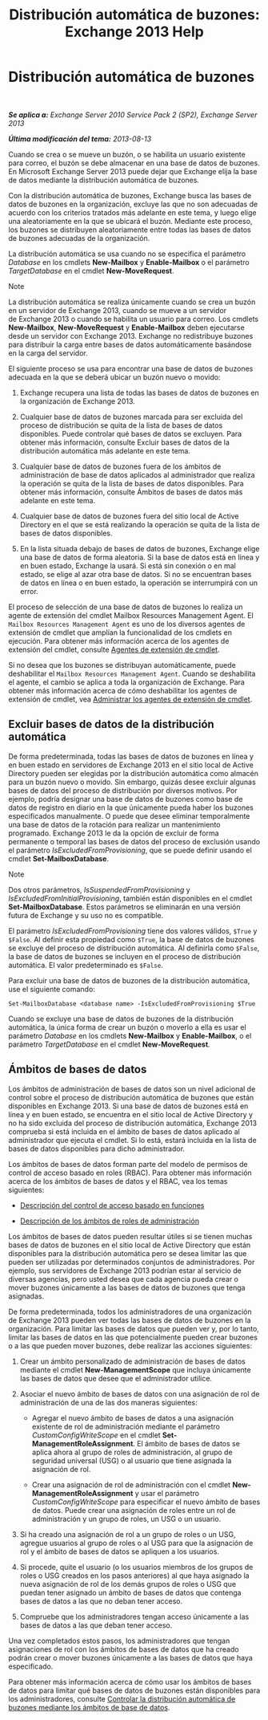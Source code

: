 ﻿---
title: 'Distribución automática de buzones: Exchange 2013 Help'
TOCTitle: Distribución automática de buzones
ms:assetid: f4db4636-948c-466b-839c-300c1a3a9544
ms:mtpsurl: https://technet.microsoft.com/es-es/library/Ff477621(v=EXCHG.150)
ms:contentKeyID: 59637143
ms.date: 04/23/2018
mtps_version: v=EXCHG.150
ms.translationtype: HT
---

# Distribución automática de buzones

 

_**Se aplica a:** Exchange Server 2010 Service Pack 2 (SP2), Exchange Server 2013_

_**Última modificación del tema:** 2013-08-13_

Cuando se crea o se mueve un buzón, o se habilita un usuario existente para correo, el buzón se debe almacenar en una base de datos de buzones. En Microsoft Exchange Server 2013 puede dejar que Exchange elija la base de datos mediante la distribución automática de buzones.

Con la distribución automática de buzones, Exchange busca las bases de datos de buzones en la organización, excluye las que no son adecuadas de acuerdo con los criterios tratados más adelante en este tema, y luego elige una aleatoriamente en la que se ubicará el buzón. Mediante este proceso, los buzones se distribuyen aleatoriamente entre todas las bases de datos de buzones adecuadas de la organización.

La distribución automática se usa cuando no se especifica el parámetro *Database* en los cmdlets **New-Mailbox** y **Enable-Mailbox** o el parámetro *TargetDatabase* en el cmdlet **New-MoveRequest**.


> [!NOTE]
> La distribución automática se realiza únicamente cuando se crea un buzón en un servidor de Exchange&nbsp;2013, cuando se mueve a un servidor de&nbsp;Exchange&nbsp;2013 o cuando se habilita un usuario para correo. Los cmdlets <STRONG>New-Mailbox</STRONG>, <STRONG>New-MoveRequest</STRONG> y <STRONG>Enable-Mailbox</STRONG> deben ejecutarse desde un servidor con Exchange&nbsp;2013. Exchange no redistribuye buzones para distribuir la carga entre bases de datos automáticamente basándose en la carga del servidor.



El siguiente proceso se usa para encontrar una base de datos de buzones adecuada en la que se deberá ubicar un buzón nuevo o movido:

1.  Exchange recupera una lista de todas las bases de datos de buzones en la organización de Exchange 2013.

2.  Cualquier base de datos de buzones marcada para ser excluida del proceso de distribución se quita de la lista de bases de datos disponibles. Puede controlar qué bases de datos se excluyen. Para obtener más información, consulte Excluir bases de datos de la distribución automática más adelante en este tema.

3.  Cualquier base de datos de buzones fuera de los ámbitos de administración de base de datos aplicados al administrador que realiza la operación se quita de la lista de bases de datos disponibles. Para obtener más información, consulte Ámbitos de bases de datos más adelante en este tema.

4.  Cualquier base de datos de buzones fuera del sitio local de Active Directory en el que se está realizando la operación se quita de la lista de bases de datos disponibles.

5.  En la lista situada debajo de bases de datos de buzones, Exchange elige una base de datos de forma aleatoria. Si la base de datos está en línea y en buen estado, Exchange la usará. Si está sin conexión o en mal estado, se elige al azar otra base de datos. Si no se encuentran bases de datos en línea o en buen estado, la operación se interrumpirá con un error.

El proceso de selección de una base de datos de buzones lo realiza un agente de extensión del cmdlet Mailbox Resources Management Agent. El `Mailbox Resources Management Agent` es uno de los diversos agentes de extensión de cmdlet que amplían la funcionalidad de los cmdlets en ejecución. Para obtener más información acerca de los agentes de extensión del cmdlet, consulte [Agentes de extensión de cmdlet](cmdlet-extension-agents-exchange-2013-help.md).

Si no desea que los buzones se distribuyan automáticamente, puede deshabilitar el `Mailbox Resources Management Agent`. Cuando se deshabilita el agente, el cambio se aplica a toda la organización de Exchange. Para obtener más información acerca de cómo deshabilitar los agentes de extensión de cmdlet, vea [Administrar los agentes de extensión de cmdlet](manage-cmdlet-extension-agents-exchange-2013-help.md).

## Excluir bases de datos de la distribución automática

De forma predeterminada, todas las bases de datos de buzones en línea y en buen estado en servidores de Exchange 2013 en el sitio local de Active Directory pueden ser elegidas por la distribución automática como almacén para un buzón nuevo o movido. Sin embargo, quizás desee excluir algunas bases de datos del proceso de distribución por diversos motivos. Por ejemplo, podría designar una base de datos de buzones como base de datos de registro en diario en la que únicamente pueda haber los buzones especificados manualmente. O puede que desee eliminar temporalmente una base de datos de la rotación para realizar un mantenimiento programado. Exchange 2013 le da la opción de excluir de forma permanente o temporal las bases de datos del proceso de exclusión usando el parámetro *IsExcludedFromProvisioning*, que se puede definir usando el cmdlet **Set-MailboxDatabase**.


> [!NOTE]
> Dos otros parámetros, <EM>IsSuspendedFromProvisioning</EM> y <EM>IsExcludedFromInitialProvisioning</EM>, también están disponibles en el cmdlet <STRONG>Set-MailboxDatabase</STRONG>. Estos parámetros se eliminarán en una versión futura de Exchange y su uso no es compatible.



El parámetro *IsExcludedFromProvisioning* tiene dos valores válidos, `$True` y `$False`. Al definir esta propiedad como `$True`, la base de datos de buzones se excluye del proceso de distribución automática. Al definirla como `$False`, la base de datos de buzones se incluyen en el proceso de distribución automática. El valor predeterminado es `$False`.

Para excluir una base de datos de buzones de la distribución automática, use el siguiente comando:

    Set-MailboxDatabase <database name> -IsExcludedFromProvisioning $True

Cuando se excluye una base de datos de buzones de la distribución automática, la única forma de crear un buzón o moverlo a ella es usar el parámetro *Database* en los cmdlets **New-Mailbox** y **Enable-Mailbox**, o el parámetro *TargetDatabase* en el cmdlet **New-MoveRequest**.

## Ámbitos de bases de datos

Los ámbitos de administración de bases de datos son un nivel adicional de control sobre el proceso de distribución automática de buzones que están disponibles en Exchange 2013. Si una base de datos de buzones está en línea y en buen estado, se encuentra en el sitio local de Active Directory y no ha sido excluida del proceso de distribución automática, Exchange 2013 comprueba si está incluida en el ámbito de bases de datos aplicado al administrador que ejecuta el cmdlet. Si lo está, estará incluida en la lista de bases de datos disponibles para dicho administrador.

Los ámbitos de bases de datos forman parte del modelo de permisos de control de acceso basado en roles (RBAC). Para obtener más información acerca de los ámbitos de bases de datos y el RBAC, vea los temas siguientes:

  - [Descripción del control de acceso basado en funciones](understanding-role-based-access-control-exchange-2013-help.md)

  - [Descripción de los ámbitos de roles de administración](understanding-management-role-scopes-exchange-2013-help.md)

Los ámbitos de bases de datos pueden resultar útiles si se tienen muchas bases de datos de buzones en el sitio local de Active Directory que están disponibles para la distribución automática pero se desea limitar las que pueden ser utilizadas por determinados conjuntos de administradores. Por ejemplo, sus servidores de Exchange 2013 podrían estar al servicio de diversas agencias, pero usted desea que cada agencia pueda crear o mover buzones únicamente a las bases de datos de buzones que tenga asignadas.

De forma predeterminada, todos los administradores de una organización de Exchange 2013 pueden ver todas las bases de datos de buzones en la organización. Para limitar las bases de datos que pueden ver y, por lo tanto, limitar las bases de datos en las que potencialmente pueden crear buzones o a las que pueden mover buzones, debe realizar las acciones siguientes:

1.  Crear un ámbito personalizado de administración de bases de datos mediante el cmdlet **New-ManagementScope** que incluya únicamente las bases de datos que desee que el administrador utilice.

2.  Asociar el nuevo ámbito de bases de datos con una asignación de rol de administración de una de las dos maneras siguientes:
    
      - Agregar el nuevo ámbito de bases de datos a una asignación existente de rol de administración mediante el parámetro *CustomConfigWriteScope* en el cmdlet **Set-ManagementRoleAssignment**. El ámbito de bases de datos se aplica ahora al grupo de roles de administración, al grupo de seguridad universal (USG) o al usuario que tiene asignada la asignación de rol.
    
      - Crear una asignación de rol de administración con el cmdlet **New-ManagementRoleAssignment** y usar el parámetro *CustomConfigWriteScope* para especificar el nuevo ámbito de bases de datos. Puede crear una asignación de roles entre un rol de administración y un grupo de roles, un USG o un usuario.

3.  Si ha creado una asignación de rol a un grupo de roles o un USG, agregue usuarios al grupo de roles o al USG para que la asignación de rol y el ámbito de bases de datos se apliquen a los usuarios.

4.  Si procede, quite el usuario (o los usuarios miembros de los grupos de roles o USG creados en los pasos anteriores) al que haya asignado la nueva asignación de rol de los demás grupos de roles o USG que puedan tener asignado un ámbito de bases de datos que contenga bases de datos a las que no deban tener acceso.

5.  Compruebe que los administradores tengan acceso únicamente a las bases de datos a las que deban tener acceso.

Una vez completados estos pasos, los administradores que tengan asignaciones de rol con los ámbitos de bases de datos que ha creado podrán crear o mover buzones únicamente a las bases de datos que haya especificado.

Para obtener más información acerca de cómo usar los ámbitos de bases de datos para limitar qué bases de datos de buzones están disponibles para los administradores, consulte [Controlar la distribución automática de buzones mediante los ámbitos de base de datos](control-automatic-mailbox-distribution-using-database-scopes-exchange-2013-help.md).


